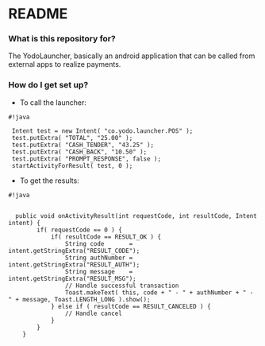 # README #

### What is this repository for? ###

The YodoLauncher, basically an android application that can be called from external apps to realize payments.

### How do I get set up? ###

* To call the launcher:

```
#!java

 Intent test = new Intent( "co.yodo.launcher.POS" );
 test.putExtra( "TOTAL", "25.00" );
 test.putExtra( "CASH_TENDER", "43.25" );
 test.putExtra( "CASH_BACK", "10.50" );
 test.putExtra( "PROMPT_RESPONSE", false );
 startActivityForResult( test, 0 );

```

* To get the results:

```
#!java


  public void onActivityResult(int requestCode, int resultCode, Intent intent) {
        if( requestCode == 0 ) {
            if( resultCode == RESULT_OK ) {
                String code       = intent.getStringExtra("RESULT_CODE");
                String authNumber = intent.getStringExtra("RESULT_AUTH");
                String message    = intent.getStringExtra("RESULT_MSG");
                // Handle successful transaction
                Toast.makeText( this, code + " - " + authNumber + " - " + message, Toast.LENGTH_LONG ).show();
            } else if ( resultCode == RESULT_CANCELED ) {
                // Handle cancel
            }
        }
    }

```